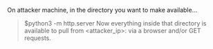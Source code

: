 On attacker machine, in the directory you want to make available...
> $python3 -m http.server <port>
Now everything inside that directory is available to pull from <attacker_ip>:<port> via a browser and/or GET requests. 
